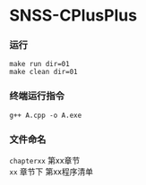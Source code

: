 # SNSS-CPlusPlus
### 运行
 `make run dir=01`      
 `make clean dir=01`        
 ### 终端运行指令
 `g++ A.cpp -o A.exe`       
 ### 文件命名
 `chapterxx` 第xx章节     
 `xx` 章节下 第xx程序清单